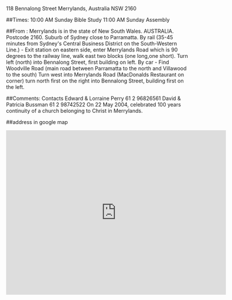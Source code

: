 118 Bennalong Street 
Merrylands, 
Australia NSW 2160

##Times: 
10:00 AM Sunday Bible Study
11:00 AM Sunday Assembly


##From : Merrylands is in the state of New South Wales. AUSTRALIA. Postcode 2160. Suburb of Sydney close to Parramatta. By rail (35-45 minutes from Sydney's Central Business District on the South-Western Line.) - Exit station on eastern side, enter Merrylands Road which is 90 degrees to the railway line, walk east two blocks (one long,one short). Turn left (north) into Bennalong Street, first building on left. By car - Find Woodville Road (main road between Parramatta to the north and Villawood to the south) Turn west into Merrylands Road (MacDonalds Restaurant on corner) turn north first on the right into Bennalong Street, building first on the left. 

##Comments: Contacts Edward & Lorraine Perry 61 2 96826561 David & Patricia Bussman 61 2 98742522 On 22 May 2004, celebrated 100 years continuity of a church belonging to Christ in Merrylands. 

##address in google map
<iframe
  width="600"
  height="450"
  frameborder="0" style="border:0"
  src="https://www.google.com/maps/embed/v1/place?key=AIzaSyDS_WZgUMCYmudcIoSU7NoiFgP9Ls0tckE
    &q=place_id:ChIJp-Up-Sq9EmsR9Ol71S3l_MM" allowfullscreen>
</iframe>
